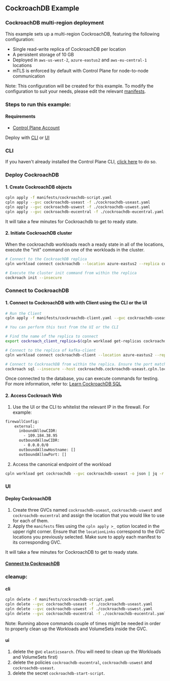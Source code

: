 ## CockroachDB Example

### CockroachDB multi-region deployment

This example sets up a multi-region CockroachDB, featuring the following configuration:
* Single read-write replica of CockroachDB per location
* A persistent storage of 10 GB
* Deployed in `aws-us-west-2`, `azure-eastus2` and `aws-eu-central-1` locations
* mTLS is enforced by default with Control Plane for node-to-node communication

Note: This configuration will be created for this example. To modify the configuration to suit your needs, please edit the relevant [manifests](./manifests).

### Steps to run this example:

#### Requirements
* [Control Plane Account](https://controlplane.com)

Deploy with [CLI](#cli) or [UI](#ui)

### CLI

If you haven't already installed the Control Plane CLI, [click here](https://docs.controlplane.com/reference/cli) to do so.

### Deploy CockroachDB

#### 1. Create CockroachDB objects

```bash
cpln apply -f manifests/cockroachdb-script.yaml
cpln apply --gvc cockroachdb-useast -f ./cockroachdb-useast.yaml
cpln apply --gvc cockroachdb-uswest -f ./cockroachdb-uswest.yaml
cpln apply --gvc cockroachdb-eucentral -f ./cockroachdb-eucentral.yaml
```
It will take a few minutes for Cockroachdb to get to ready state.

#### 2. Initiate CockroachDB cluster
When the cockroachdb workloads reach a ready state in all of the locations, execute the "init" command on one of the workloads in the cluster.
```bash
# Connect to the CockroachDB replica
cpln workload connect cockroachdb --location azure-eastus2 --replica cockroachdb-0 --container cockroachdb --shell --gvc cockroachdb-useast

# Execute the cluster init command from within the replica
cockroach init --insecure
```

### Connect to CockroachDB

#### 1. Connect to CockroachDB with with Client using the CLI or the UI

```BASH
# Run the Client
cpln apply -f manifests/cockroachdb-client.yaml --gvc cockroachdb-useast

# You can perform this test from the UI or the CLI

# Find the name of the replica to connect
export cockroach_client_replica=$(cpln workload get-replicas cockroachdb-client --gvc cockroachdb-useast --location azure-eastus2 -o json | jq -r '.items[0]')

# Connect to the replica of kafka-client
cpln workload connect cockroachdb-client --location azure-eastus2 --replica $cockroach_client_replica --container cockroachdb-client --shell bash --gvc cockroachdb-useast

# Connect to CockroachDB from within the replica. Ensure the port matches the endpoint
cockroach sql --insecure --host cockroachdb.cockroachdb-useast.cpln.local:26262
``` 
Once connected to the database, you can execute commands for testing. For more information, refer to: [Learn CockroachDB SQL](https://www.cockroachlabs.com/docs/v23.1/learn-cockroachdb-sql)

#### 2. Access Cockroach Web

1. Use the UI or the CLI to whitelist the relevant IP in the firewall. For example:
```bash
firewallConfig:
    external:
      inboundAllowCIDR:
        - 109.184.38.95
      outboundAllowCIDR:
        - 0.0.0.0/0
      outboundAllowHostname: []
      outboundAllowPort: []
```

2. Access the canonical endpoint of the workload 

```bash
cpln workload get cockroachdb --gvc cockroachdb-useast -o json | jq -r '.status.endpoint'
```

### UI

#### Deploy CockroachDB

1. Create three GVCs named `cockroachdb-useast`, `cockroachdb-uswest` and `cockroachdb-eucentral` and assign the location that you would like to use for each of them.
2. Apply the `manifests` files using the `cpln apply >_` option located in the upper right corner. Ensure that the `locationLinks` correspond to the GVC locations you previously selected. Make sure to apply each manifest to its corresponding GVC.

It will take a few minutes for CockroachDB to get to ready state.

#### [Connect to CockroachDB](#connect-to-cockroachdb)

### cleanup:

#### cli

```bash
cpln delete -f manifests/cockroachdb-script.yaml
cpln delete --gvc cockroachdb-useast -f ./cockroachdb-useast.yaml
cpln delete --gvc cockroachdb-uswest -f ./cockroachdb-uswest.yaml
cpln delete --gvc cockroachdb-eucentral -f ./cockroachdb-eucentral.yaml
```
Note: Running above commands couple of times might be needed in order to properly clean up the Workloads and VolumeSets inside the GVC.

#### ui

1. delete the gvc `elasticsearch`. (You will need to clean up the Workloads and VolumeSets first)
1. delete the policies `cockroachdb-eucentral`, `cockroachdb-uswest` and `cockroachdb-useast`.
1. delete the secret `cockroachdb-start-script`.